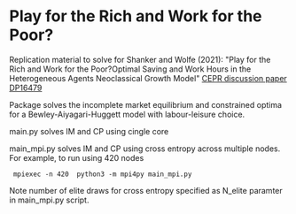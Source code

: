 # Play for the Rich and Work for the Poor? 


Replication material to solve for Shanker and Wolfe (2021): "Play for the Rich and Work for the Poor?Optimal Saving and Work Hours in the Heterogeneous Agents Neoclassical Growth Model" [CEPR discussion paper DP16479](https://cepr.org/active/publications/discussion_papers/dp.php?dpno=16479)

Package solves the incomplete market equilibrium and constrained optima for a Bewley-Aiyagari-Huggett model with labour-leisure choice. 

main.py solves IM and CP using cingle core

main_mpi.py solves IM and CP using cross entropy across multiple nodes. For example, to run using 420 nodes

``` mpiexec -n 420  python3 -m mpi4py main_mpi.py```

Note number of elite draws for cross entropy specified as N_elite paramter in main_mpi.py script. 



